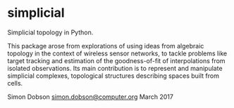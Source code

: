 # simplicial

Simplicial topology in Python.

This package arose from explorations of using ideas from algebraic
topology in the context of wireless sensor networks, to tackle
problems like target tracking and estimation of the goodness-of-fit of
interpolations from isolated observations. Its main contribution is to
represent and manipulate simplicial complexes, topological structures
describing spaces built from cells.


Simon Dobson <simon.dobson@computer.org>
March 2017
